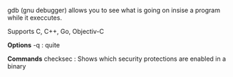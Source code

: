 gdb (gnu debugger) allows you to see what is going on insise a program while it execcutes.

Supports C, C++, Go, Objectiv-C


**Options**
	-q : quite

**Commands**
	checksec : Shows which security protections are enabled in a binary
